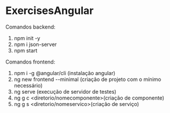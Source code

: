 # ExercisesAngular

Comandos backend:
1. npm init -y
2. npm i json-server
3. npm start

Comandos frontend:
1. npm i -g @angular/cli (instalação angular)
2. ng new frontend --minimal (criação de projeto com o mínimo necessário)
3. ng serve (execução de servidor de testes)
4. ng g c <diretorio/nomecomponente>(criação de componente)
5. ng g s <diretorio/nomeservico>(criação de serviço)
